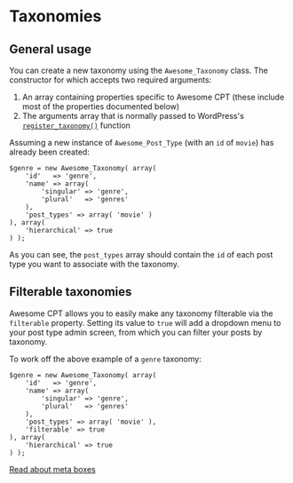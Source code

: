 # Taxonomies

## General usage

You can create a new taxonomy using the `Awesome_Taxonomy` class. The constructor for which accepts two required arguments:

1. An array containing properties specific to Awesome CPT (these include most of the properties documented below)
2. The arguments array that is normally passed to WordPress's [`register_taxonomy()`](https://codex.wordpress.org/Function_Reference/register_taxonomy) function

Assuming a new instance of `Awesome_Post_Type` (with an `id` of `movie`) has already been created:

```
$genre = new Awesome_Taxonomy( array(
    'id'   => 'genre',
    'name' => array(
        'singular' => 'genre',
        'plural'   => 'genres'
    ),
    'post_types' => array( 'movie' )
), array(
    'hierarchical' => true
) );
```

As you can see, the `post_types` array should contain the `id` of each post type you want to associate with the taxonomy.

## Filterable taxonomies

Awesome CPT allows you to easily make any taxonomy filterable via the `filterable` property. Setting its value to `true` will add a dropdown menu to your post type admin screen, from which you can filter your posts by taxonomy.

To work off the above example of a `genre` taxonomy:

```
$genre = new Awesome_Taxonomy( array(
    'id'   => 'genre',
    'name' => array(
        'singular' => 'genre',
        'plural'   => 'genres'
    ),
    'post_types' => array( 'movie' ),
    'filterable' => true
), array(
    'hierarchical' => true
) );
```

[Read about meta boxes](docs/meta-boxes.md)